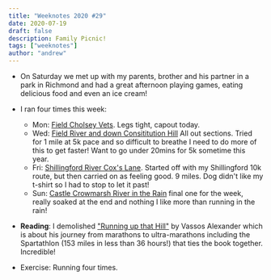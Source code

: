 ```yaml
---
title: "Weeknotes 2020 #29"
date: 2020-07-19
draft: false
description: Family Picnic!
tags: ["weeknotes"]
author: "andrew"
---
```


- On Saturday we met up with my parents, brother and his partner in a park in Richmond and had a great afternoon playing games, eating delicious food and even an ice cream!

* I ran four times this week:

    - Mon: [Field Cholsey Vets](https://www.strava.com/activities/3754543560). Legs tight, capout today.
    - Wed: [Field River and down Consititution Hill](https://www.strava.com/activities/3764560883) All out sections. Tried for 1 mile at 5k pace and so difficult to breathe I need to do more of this to get faster! Want to go under 20mins for 5k sometime this year.
    - Fri: [Shillingford River Cox's Lane](https://www.strava.com/activities/3774072418). Started off with my Shillingford 10k route, but then carried on as feeling good. 9 miles. Dog didn't like my t-shirt so I had to stop to let it past!
    - Sun: [Castle Crowmarsh River in the Rain](https://www.strava.com/activities/3783638365) final one for the week, really soaked at the end and nothing I like more than running in the rain!

* **Reading**: I demolished ["Running up that Hill"](https://www.amazon.co.uk/dp/B0744VLFCW/ref=dp-kindle-redirect?_encoding=UTF8&btkr=1) by Vassos Alexander which is about his journey from marathons to ultra-marathons including the Spartathlon (153 miles in less than 36 hours!) that ties the book together. Incredible!

* Exercise: Running four times.
